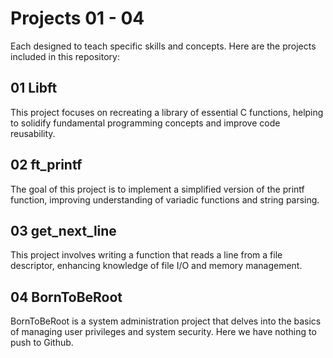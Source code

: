 # Projects 01 - 04
Each designed to teach specific skills and concepts. Here are the projects included in this repository:

## 01 Libft
This project focuses on recreating a library of essential C functions, helping to solidify fundamental programming concepts and improve code reusability.

## 02 ft_printf
The goal of this project is to implement a simplified version of the printf function, improving understanding of variadic functions and string parsing.

## 03 get_next_line
This project involves writing a function that reads a line from a file descriptor, enhancing knowledge of file I/O and memory management.

## 04 BornToBeRoot
BornToBeRoot is a system administration project that delves into the basics of managing user privileges and system security.
Here we have nothing to push to Github.
